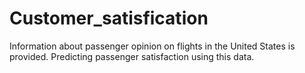 # Customer_satisfication
Information about passenger opinion on flights in the United States is provided. Predicting passenger satisfaction using this data.
